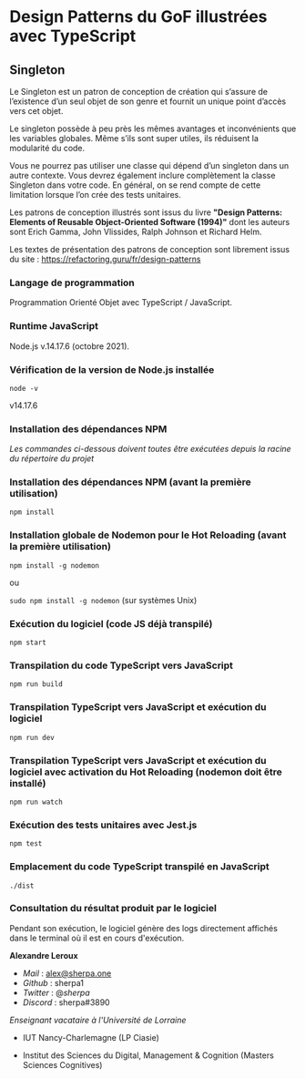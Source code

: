 # Design Patterns du GoF illustrées avec TypeScript

## Singleton

Le Singleton est un patron de conception de création qui s’assure de l’existence d’un seul objet de son genre et fournit un unique point d’accès vers cet objet.

Le singleton possède à peu près les mêmes avantages et inconvénients que les variables globales. Même s’ils sont super utiles, ils réduisent la modularité du code.

Vous ne pourrez pas utiliser une classe qui dépend d’un singleton dans un autre contexte. Vous devrez également inclure complètement la classe Singleton dans votre code. En général, on se rend compte de cette limitation lorsque l’on crée des tests unitaires.

Les patrons de conception illustrés sont issus du livre
**"Design Patterns: Elements of Reusable Object-Oriented Software (1994)"** dont les auteurs sont Erich Gamma, John Vlissides, Ralph Johnson et Richard Helm.

Les textes de présentation des patrons de conception sont librement issus du site : https://refactoring.guru/fr/design-patterns

### Langage de programmation

Programmation Orienté Objet avec TypeScript / JavaScript.

### Runtime JavaScript

Node.js v.14.17.6 (octobre 2021).

### Vérification de la version de Node.js installée

`node -v`

v14.17.6

### Installation des dépendances NPM

_Les commandes ci-dessous doivent toutes être exécutées depuis la racine du répertoire du projet_

### Installation des dépendances NPM (avant la première utilisation)

`npm install`

### Installation globale de Nodemon pour le Hot Reloading (avant la première utilisation)

`npm install -g nodemon`

ou

`sudo npm install -g nodemon` (sur systèmes Unix)

### Exécution du logiciel (code JS déjà transpilé)

`npm start`

### Transpilation du code TypeScript vers JavaScript

`npm run build`

### Transpilation TypeScript vers JavaScript et exécution du logiciel

`npm run dev`

### Transpilation TypeScript vers JavaScript et exécution du logiciel avec activation du Hot Reloading (nodemon doit être installé)

`npm run watch`

### Exécution des tests unitaires avec Jest.js

`npm test`

### Emplacement du code TypeScript transpilé en JavaScript

`./dist`

### Consultation du résultat produit par le logiciel

Pendant son exécution, le logiciel génère des logs directement affichés dans le terminal où il est en cours d'exécution.

**Alexandre Leroux**

- _Mail_ : alex@sherpa.one
- _Github_ : sherpa1
- _Twitter_ : @_sherpa_
- _Discord_ : sherpa#3890

_Enseignant vacataire à l'Université de Lorraine_

- IUT Nancy-Charlemagne (LP Ciasie)

- Institut des Sciences du Digital, Management & Cognition (Masters Sciences Cognitives)
